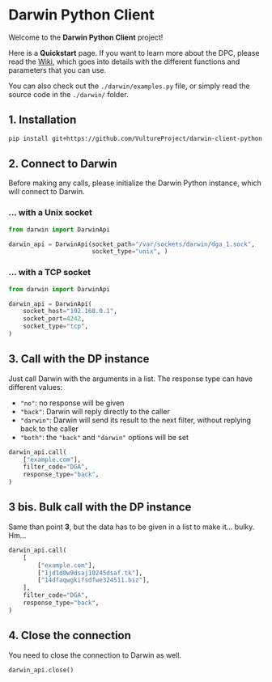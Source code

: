 # Darwin Python Client

Welcome to the **Darwin Python Client** project!

Here is a **Quickstart** page. If you want to learn more about the DPC, please read the [Wiki](https://github.com/VultureProject/darwin-client-python/wiki), which goes into details with the different functions and parameters that you can use.

You can also check out the `./darwin/examples.py` file, or simply read the source code in the `./darwin/` folder.

## 1. Installation

```bash
pip install git+https://github.com/VultureProject/darwin-client-python.git
```

## 2. Connect to Darwin

Before making any calls, please initialize the Darwin Python instance, which will connect to Darwin.

### ... with a Unix socket

```python
from darwin import DarwinApi

darwin_api = DarwinApi(socket_path="/var/sockets/darwin/dga_1.sock",
                       socket_type="unix", )
```

### ... with a TCP socket

```python
from darwin import DarwinApi

darwin_api = DarwinApi(
    socket_host="192.168.0.1",
    socket_port=4242,
    socket_type="tcp",
)
```

## 3. Call with the DP instance

Just call Darwin with the arguments in a list. The response type can have different values:
 - `"no"`: no response will be given
 - `"back"`: Darwin will reply directly to the caller
 - `"darwin"`: Darwin will send its result to the next filter, without replying back to the caller
 - `"both"`: the `"back"` and `"darwin"` options will be set

```python
darwin_api.call(
    ["example.com"],
    filter_code="DGA",
    response_type="back",
)
```

## 3 bis. Bulk call with the DP instance

Same than point **3**, but the data has to be given in a list to make it... bulky. Hm...

```python
darwin_api.call(
    [
        ["example.com"],
        ["1jd1d0w9dsaj10245dsaf.tk"],
        ["14dfaqwgkifsdfwe324511.biz"],
    ],
    filter_code="DGA",
    response_type="back",
)
```

## 4. Close the connection

You need to close the connection to Darwin as well.

```python
darwin_api.close()
```
